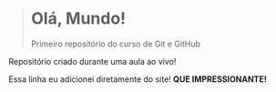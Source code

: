 > # Olá, Mundo!
> Primeiro repositório do curso de Git e GitHub

Repositório criado durante uma aula ao vivo!

Essa linha eu adicionei diretamente do site! **QUE IMPRESSIONANTE!**
